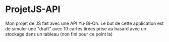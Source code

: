 # ProjetJS-API

Mon projet de JS fait avec une API Yu-Gi-Oh. Le but de cette application est de simuler une "draft" avec 10 cartes tirées prise au hasard avec un stockage dans un tableau (non fini pour ce point la)

